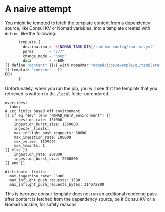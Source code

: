 # A naive attempt

You might be tempted to fetch the template content from a dependency source, like Consul KV or Nomad variables, into a template created with `define`, like the following:

```tf
      template {
        destination = "${NOMAD_TASK_DIR}/runtime_config/runtime.yml"
        perms       = "777"
        change_mode = "noop"
        data        = <<EOH
{{ define "content" }}{{ with nomadVar "nomad/jobs/example/g1/template" }}{{.template}}{{end}}{{end}}
{{ template "content" . }}
EOH
      }
```

Unfortunately, when you run the job, you will see that the template
that you retrieved is written to the `/local` folder unrendered.

```plaintext
overrides:
  fake:
# set limits based off environment
{{ if eq "dev" (env "NOMAD_META_environment") }}
    ingestion_rate: 150000
    ingestion_burst_size: 1550000
    ingester_limits:
    max_inflight_push_requests: 30000
    max_ingestion_rate: 100000
    max_series: 1250000
    max_tenants: 1
{{ else }}
    ingestion_rate: 200000
    ingestion_burst_size: 2500000
{{ end }}

distributor_limits:
  max_ingestion_rate: 75000
  max_inflight_push_requests: 1500
  max_inflight_push_requests_bytes: 314572800
```

This is because consul-template does not run an additional rendering
pass after content is fetched from the dependency source, be it Consul KV or a Nomad variable, for safety reasons.
